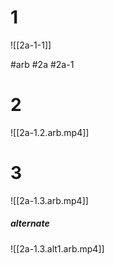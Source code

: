 
# 1

![[2a-1-1]]

#arb #2a #2a-1

# 2
![[2a-1.2.arb.mp4]]


# 3
![[2a-1.3.arb.mp4]]

##### alternate
![[2a-1.3.alt1.arb.mp4]]
